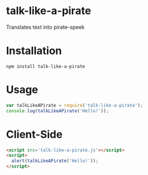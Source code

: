 # talk-like-a-pirate

Translates text into pirate-speek

# Installation

```
npm install talk-like-a-pirate
```

# Usage

```javascript
var talkLikeAPirate = require('talk-like-a-pirate');
console.log(talkLikeAPirate('Hello!'));
```

# Client-Side

```html
<script src='talk-like-a-pirate.js'></script>
<script>
  alert(talkLikeAPirate('Hello!'));
</script>
```
